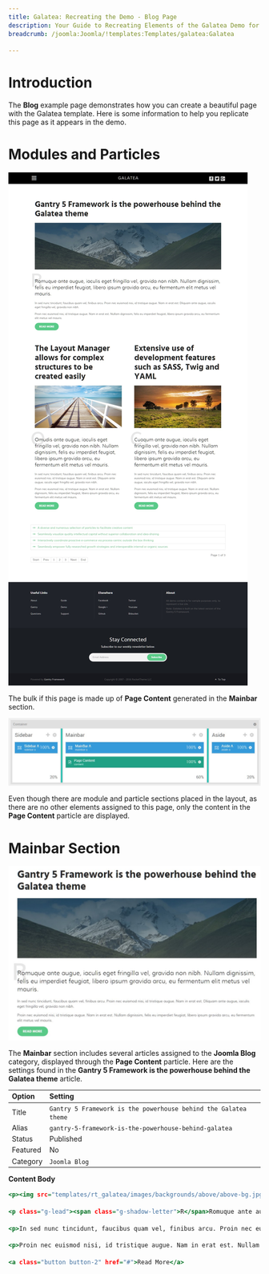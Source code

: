 ```yaml
---
title: Galatea: Recreating the Demo - Blog Page
description: Your Guide to Recreating Elements of the Galatea Demo for Joomla
breadcrumb: /joomla:Joomla/!templates:Templates/galatea:Galatea

---
```


# Introduction

The **Blog** example page demonstrates how you can create a beautiful page with the Galatea template. Here is some information to help you replicate this page as it appears in the demo.

# Modules and Particles

![](assets/page_blog.jpeg)

The bulk if this page is made up of **Page Content** generated in the **Mainbar** section.

![](assets/page_blog_mainbar.jpeg)

Even though there are module and particle sections placed in the layout, as there are no other elements assigned to this page, only the content in the **Page Content** particle are displayed.

# Mainbar Section

![](assets/page_blog_1.jpeg)

The **Mainbar** section includes several articles assigned to the **Joomla Blog** category, displayed through the **Page Content** particle. Here are the settings found in the **Gantry 5 Framework is the powerhouse behind the Galatea theme** article.

| Option     | Setting                                                                            |
| :--------- | :--------------------------------------------------------------------------------- |
| Title      | `Gantry 5 Framework is the powerhouse behind the Galatea theme`                    |
| Alias      | `gantry-5-framework-is-the-powerhouse-behind-galatea`                              |
| Status     | Published                                                                          |
| Featured   | No                                                                                 |
| Category   | `Joomla Blog`                                                                      |

**Content Body**

~~~ .html
<p><img src="templates/rt_galatea/images/backgrounds/above/above-bg.jpg" alt="Sample Blog"></p>

<p class="g-lead"><span class="g-shadow-letter">R</span>Romuque ante augue, iaculis eget fringilla vel, gravida non nibh. Nullam dignissim, felis eu imperdiet feugiat, libero ipsum gravida arcu, eu fermentum elit metus vel mauris.</p>

<p>In sed nunc tincidunt, faucibus quam vel, finibus arcu. Proin nec euismod nisi, id tristique augue. Nam in erat est. Dliquam ante augue, iaculis eget fringilla vel, gravida non nibh.</p>

<p>Proin nec euismod nisi, id tristique augue. Nam in erat est. Nullam dignissim, felis eu imperdiet feugiat, libero ipsum gravida arcu, eu fermentum elit metus vel mauris.</p>

<a class="button button-2" href="#">Read More</a>
~~~
